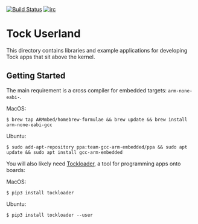 [![Build Status](https://travis-ci.org/tock/libtock-c.svg?branch=master)](https://travis-ci.org/tock/libtock-c)
[![irc](https://img.shields.io/badge/irc-%23tock-lightgrey.svg)](https://kiwiirc.com/client/irc.freenode.net/tock)

Tock Userland
=============

This directory contains libraries and example applications for developing
Tock apps that sit above the kernel.


Getting Started
---------------

The main requirement is a cross compiler for embedded targets: `arm-none-eabi-`.

MacOS:
```
$ brew tap ARMmbed/homebrew-formulae && brew update && brew install arm-none-eabi-gcc
```

Ubuntu:
```
$ sudo add-apt-repository ppa:team-gcc-arm-embedded/ppa && sudo apt update && sudo apt install gcc-arm-embedded
```

You will also likely need [Tockloader](https://github.com/tock/tockloader), a
tool for programming apps onto boards:

MacOS:
```
$ pip3 install tockloader
```

Ubuntu:
```
$ pip3 install tockloader --user
```
